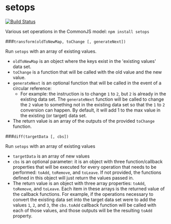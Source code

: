 setops
======

[![Build Status](https://secure.travis-ci.org/nbroslawsky/setops.png?branch=master)](http://travis-ci.org/nbroslawsky/setops)

Various set operations in the CommonJS model: `npm install setops`

###`transform(oldToNewMap, toChange [, generateNext])`

Run `setops` with an array of existing values.

* `oldToNewMap` is an object where the keys exist in the 'existing values' data set.
* `toChange` is a function that will be called with the old value and the new value.
* `generateNext` is an optional function that will be called in the event of a circular reference:
	* For example: the instruction is to change `1` to `2`, but `2` is already in the existing data set. The `generateNext` function will be called to change the `2` value to something not in the existing data set so that the `1` to `2` conversion can happen. By default, it will add 1 to the max value in the existing (or target) data set.
* The return value is an array of the outputs of the provided `toChange` function.

###`diff(targetData [, cbs])`

Run `setops` with an array of existing values

* `targetData` is an array of new values
* `cbs` is an optional parameter: it is an object with three function/callback properties that will be executed for every operation that needs to be performed: `toAdd`, `toRemove`, and `toLeave`. If not provided, the functions defined in this object will just return the values passed in.
* The return value is an object with three array properties: `toAdd`, `toRemove`, and `toLeave`. Each item in these arrays is the returned value of the callback functions. For example, if the operations necessary to convert the existing data set into the target data set were to add the values `1`, `2`, and `3`, the `cbs.toAdd` callback function will be called with each of those values, and those outputs will be the resulting `toAdd` property.

